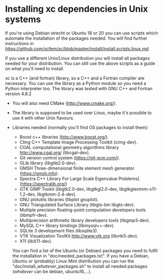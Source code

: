 Installing xc dependencies in Unix systems
================================================

If you're using Debian strecht or Ubuntu 18 or 20 you can use scripts which automate the installation of the packages needed. You will find further instructions in <https://github.com/xcfem/xc/blob/master/install/install.scripts.linux.md>

If you use a different Unix/Linux distribution you will install all packages needed for your distribution. You can still use the above scripts as a guide on what you'll need to install.

xc is a C++ (and fortran) library, so a C++ and a Fortran compiler are necessary. You can use the library as a Python module so you need a Python interpreter too. The library was tested with GNU C++ and Fortran version 4.8.2


* You will also need CMake (<http://www.cmake.org/>).
* The library is supposed to be used over Linux, maybe it's possible to use it with other Unix flavours.
* Libraries needed (normally you'll find OS packages to install them):

	- Boost c++ libraries (<http://www.boost.org/>).
	- CImg C++ Template Image Processing Toolkit (cimg-dev).
	- CGAL computational geometry algorithms library <http://www.cgal.org/> (libcgal-dev).
    - Git version control system (<https://git-scm.com/>).
	- GLib library (libglib2.0-dev).
	- GMSH Three-dimensional finite element mesh generator (<https://gmsh.info>).
	- Spectra C++ Library For Large Scale Eigenvalue Problems](https://spectralib.org/)
	- GTK GIMP Tookit (libgtk2.0-dev, libgtkgl2.0-dev, libgtkglextmm-x11-1.2-dev, libgtkmm-2.4-dev).
	- GNU plotutils libraries (libplot gnuplot).
	- GNU Triangulated Surface Library (libgts-bin libgts-dev).
	- Multiple precision floating-point computation developers tools (libmpfr-dev).
	- Multiprecision arithmetic library developers tools (libgmp3-dev).
	- MySQL C++ library bindings (libmysql++-dev).
	- SQLite 3 development files (libsqlite3).
	- VTK Visualization ToolKit <http://www.vtk.org> (libvtk5-dev).
	- X11 (libX11-dev).

	 You can find a list of the Ubuntu (or Debian) packages you need to
	 fulfil the installation in "doc/needed_packages.txt". If you have
	 a Debian, Ubuntu or (probably) Linux Mint distribution you can
	 run the "doc/install_*whatever*_packages.sh" to install all
	 needed packages (*whatever* can be debian, ubuntu16,...).
